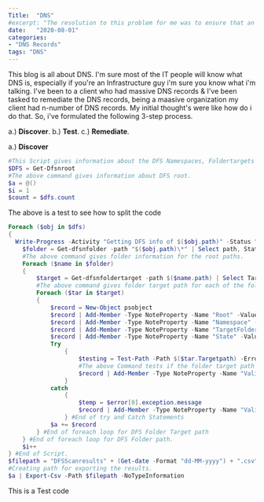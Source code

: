 ```yaml
---
Title:  "DNS"
#excerpt: "The resolution to this problem for me was to ensure that an SPNameQualifier value was sent as a claim property from AD FS to IdentityNow."
date:   "2020-08-01"
categories: 
- "DNS Records"
tags: "DNS"
---
```

This blog is all about DNS. I'm sure most of the IT people will know what DNS is, especially if you're an Infrastructure guy i'm sure you know what i'm talking. 
I've been to a client who had massive DNS records & I've been tasked to remediate the DNS records, being a maasive organization my client had n-number of DNS records. 
My initial thought's were like how do i do that. So, i've formulated the following 3-step process. 

a.) **Discover**.
b.) **Test**.
c.) **Remediate**.

a.) **Discover**

```powershell
#This Script gives information about the DFS Namespaces, Foldertargets and it will check if the folder path is valid or not. 
$DFS = Get-Dfsnroot
#The above command gives information about DFS root. 
$a = @()
$i = 1
$count = $dfs.count
```
The above is a test to see how to split the code

```powershell
Foreach ($obj in $dfs)
{
  Write-Progress -Activity "Getting DFS info of $($obj.path)" -Status "$i of $count" -PercentComplete ($i/$count*100)
    $folder = Get-dfsnfolder -path "$($obj.path)\*" | Select path, State -ErrorAction Stop
    #The above command gives folder information for the root paths. 
    Foreach ($name in $folder)
    {
        $target = Get-dfsnfoldertarget -path $($name.path) | Select TargetPath -ErrorAction Stop
        #The above command gives folder target path for each of the folder in the DFS folder. 
        Foreach ($tar in $target)
        {
            $record = New-Object psobject 
            $record | Add-Member -Type NoteProperty -Name "Root" -Value $obj.path
            $record | Add-Member -Type NoteProperty -Name "Namespace" -Value $name.path
            $record | Add-Member -Type NoteProperty -Name "TargetFolder" -Value $target.Targetpath
            $record | Add-Member -Type NoteProperty -Name "State" -Value $name.state
            Try
                {
                    $testing = Test-Path -Path $($tar.Targetpath) -ErrorAction Stop
                    #The above Command tests if the folder target path is valid or not. 
                    $record | Add-Member -Type NoteProperty -Name "ValidPath" -Value $testing
                }
            catch
                {
                    $temp = $error[0].exception.message
                    $record | Add-Member -Type NoteProperty -Name "ValidPath" -Value $temp
                } #End of try and Catch Statements
            $a += $record
        } #End of foreach loop for DFS Folder Target path 
    } #End of foreach loop for DFS Folder path. 
    $i++
} #End of Script. 
$filepath = "DFSScanresults" + (Get-date -Format "dd-MM-yyyy") + ".csv"
#Creating path for exporting the results. 
$a | Export-Csv -Path $filepath -NoTypeInformation
```
This is a Test code